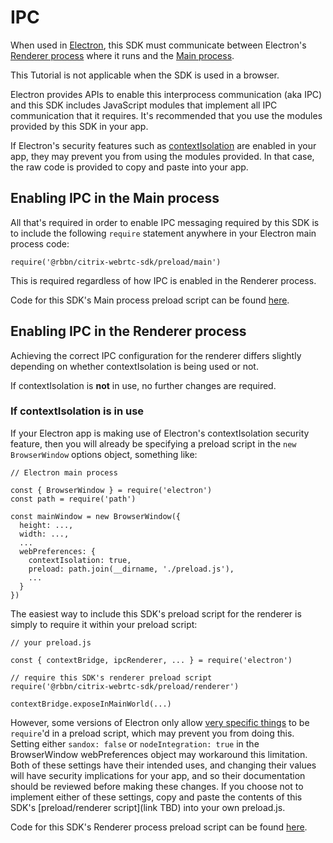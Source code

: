 [COPYRIGHT © 2024 RIBBON COMMUNICATIONS OPERATING COMPANY, INC. ALL RIGHTS RESERVED]: #

# IPC

When used in [Electron](https://www.electronjs.org/), this SDK must communicate between Electron's [Renderer process](https://www.electronjs.org/docs/latest/glossary#renderer-process) where it runs and the [Main process](https://www.electronjs.org/docs/latest/glossary#main-process).

This Tutorial is not applicable when the SDK is used in a browser.

Electron provides APIs to enable this interprocess communication (aka IPC) and this SDK includes JavaScript modules that implement all IPC communication that it requires. It's recommended that you use the modules provided by this SDK in your app.

If Electron's security features such as [contextIsolation](https://www.electronjs.org/docs/latest/tutorial/security#3-enable-context-isolation) are enabled in your app, they may prevent you from using the modules provided. In that case, the raw code is provided to copy and paste into your app.

## Enabling IPC in the Main process

All that's required in order to enable IPC messaging required by this SDK is to include the following `require` statement anywhere in your Electron main process code:

`require('@rbbn/citrix-webrtc-sdk/preload/main')`

This is required regardless of how IPC is enabled in the Renderer process.

Code for this SDK's Main process preload script can be found [here](https://github.com/RibbonCommunications/citrix-webrtc-sdk/tree/master/examples/ipc/main.js).

## Enabling IPC in the Renderer process

Achieving the correct IPC configuration for the renderer differs slightly depending on whether contextIsolation is being used or not.

If contextIsolation is **not** in use, no further changes are required.

### If contextIsolation is in use

If your Electron app is making use of Electron's contextIsolation security feature, then you will already be specifying a preload script in the `new BrowserWindow` options object, something like:

```
// Electron main process

const { BrowserWindow } = require('electron')
const path = require('path')

const mainWindow = new BrowserWindow({
  height: ...,
  width: ...,
  ...
  webPreferences: {
    contextIsolation: true,
    preload: path.join(__dirname, './preload.js'),
    ...
  }
})
```

The easiest way to include this SDK's preload script for the renderer is simply to require it within your preload script:

```
// your preload.js

const { contextBridge, ipcRenderer, ... } = require('electron')

// require this SDK's renderer preload script
require('@rbbn/citrix-webrtc-sdk/preload/renderer')

contextBridge.exposeInMainWorld(...)
```

However, some versions of Electron only allow [very specific things](https://www.electronjs.org/docs/latest/tutorial/sandbox#preload-scripts) to be `require`'d in a preload script, which may prevent you from doing this. Setting either `sandox: false` or `nodeIntegration: true` in the BrowserWindow webPreferences object may workaround this limitation. Both of these settings have their intended uses, and changing their values will have security implications for your app, and so their documentation should be reviewed before making these changes. If you choose not to implement either of these settings, copy and paste the contents of this SDK's [preload/renderer script](link TBD) into your own preload.js.

Code for this SDK's Renderer process preload script can be found [here](https://github.com/RibbonCommunications/citrix-webrtc-sdk/tree/master/examples/ipc/renderer.js).

